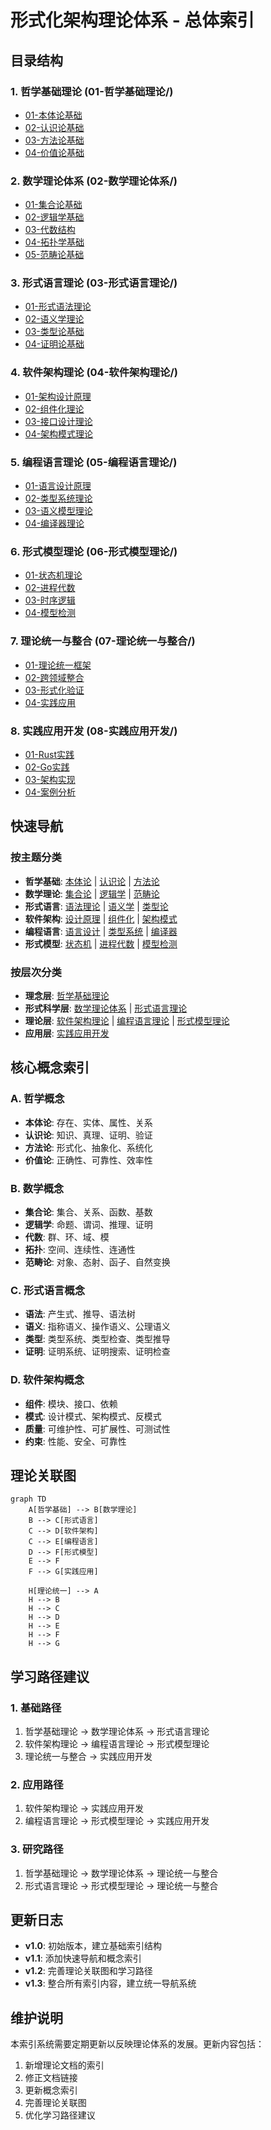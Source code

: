 # 形式化架构理论体系 - 总体索引

## 目录结构

### 1. 哲学基础理论 (01-哲学基础理论/)
- [01-本体论基础](./01-哲学基础理论/01-本体论基础.md)
- [02-认识论基础](./01-哲学基础理论/02-认识论基础.md)
- [03-方法论基础](./01-哲学基础理论/03-方法论基础.md)
- [04-价值论基础](./01-哲学基础理论/04-价值论基础.md)

### 2. 数学理论体系 (02-数学理论体系/)
- [01-集合论基础](./02-数学理论体系/01-集合论基础.md)
- [02-逻辑学基础](./02-数学理论体系/02-逻辑学基础.md)
- [03-代数结构](./02-数学理论体系/03-代数结构.md)
- [04-拓扑学基础](./02-数学理论体系/04-拓扑学基础.md)
- [05-范畴论基础](./02-数学理论体系/05-范畴论基础.md)

### 3. 形式语言理论 (03-形式语言理论/)
- [01-形式语法理论](./03-形式语言理论/01-形式语法理论.md)
- [02-语义学理论](./03-形式语言理论/02-语义学理论.md)
- [03-类型论基础](./03-形式语言理论/03-类型论基础.md)
- [04-证明论基础](./03-形式语言理论/04-证明论基础.md)

### 4. 软件架构理论 (04-软件架构理论/)
- [01-架构设计原理](./04-软件架构理论/01-架构设计原理.md)
- [02-组件化理论](./04-软件架构理论/02-组件化理论.md)
- [03-接口设计理论](./04-软件架构理论/03-接口设计理论.md)
- [04-架构模式理论](./04-软件架构理论/04-架构模式理论.md)

### 5. 编程语言理论 (05-编程语言理论/)
- [01-语言设计原理](./05-编程语言理论/01-语言设计原理.md)
- [02-类型系统理论](./05-编程语言理论/02-类型系统理论.md)
- [03-语义模型理论](./05-编程语言理论/03-语义模型理论.md)
- [04-编译器理论](./05-编程语言理论/04-编译器理论.md)

### 6. 形式模型理论 (06-形式模型理论/)
- [01-状态机理论](./06-形式模型理论/01-状态机理论.md)
- [02-进程代数](./06-形式模型理论/02-进程代数.md)
- [03-时序逻辑](./06-形式模型理论/03-时序逻辑.md)
- [04-模型检测](./06-形式模型理论/04-模型检测.md)

### 7. 理论统一与整合 (07-理论统一与整合/)
- [01-理论统一框架](./07-理论统一与整合/01-理论统一框架.md)
- [02-跨领域整合](./07-理论统一与整合/02-跨领域整合.md)
- [03-形式化验证](./07-理论统一与整合/03-形式化验证.md)
- [04-实践应用](./07-理论统一与整合/04-实践应用.md)

### 8. 实践应用开发 (08-实践应用开发/)
- [01-Rust实践](./08-实践应用开发/01-Rust实践.md)
- [02-Go实践](./08-实践应用开发/02-Go实践.md)
- [03-架构实现](./08-实践应用开发/03-架构实现.md)
- [04-案例分析](./08-实践应用开发/04-案例分析.md)

## 快速导航

### 按主题分类
- **哲学基础**: [本体论](./01-哲学基础理论/01-本体论基础.md) | [认识论](./01-哲学基础理论/02-认识论基础.md) | [方法论](./01-哲学基础理论/03-方法论基础.md)
- **数学理论**: [集合论](./02-数学理论体系/01-集合论基础.md) | [逻辑学](./02-数学理论体系/02-逻辑学基础.md) | [范畴论](./02-数学理论体系/05-范畴论基础.md)
- **形式语言**: [语法理论](./03-形式语言理论/01-形式语法理论.md) | [语义学](./03-形式语言理论/02-语义学理论.md) | [类型论](./03-形式语言理论/03-类型论基础.md)
- **软件架构**: [设计原理](./04-软件架构理论/01-架构设计原理.md) | [组件化](./04-软件架构理论/02-组件化理论.md) | [架构模式](./04-软件架构理论/04-架构模式理论.md)
- **编程语言**: [语言设计](./05-编程语言理论/01-语言设计原理.md) | [类型系统](./05-编程语言理论/02-类型系统理论.md) | [编译器](./05-编程语言理论/04-编译器理论.md)
- **形式模型**: [状态机](./06-形式模型理论/01-状态机理论.md) | [进程代数](./06-形式模型理论/02-进程代数.md) | [模型检测](./06-形式模型理论/04-模型检测.md)

### 按层次分类
- **理念层**: [哲学基础理论](./01-哲学基础理论/)
- **形式科学层**: [数学理论体系](./02-数学理论体系/) | [形式语言理论](./03-形式语言理论/)
- **理论层**: [软件架构理论](./04-软件架构理论/) | [编程语言理论](./05-编程语言理论/) | [形式模型理论](./06-形式模型理论/)
- **应用层**: [实践应用开发](./08-实践应用开发/)

## 核心概念索引

### A. 哲学概念
- **本体论**: 存在、实体、属性、关系
- **认识论**: 知识、真理、证明、验证
- **方法论**: 形式化、抽象化、系统化
- **价值论**: 正确性、可靠性、效率性

### B. 数学概念
- **集合论**: 集合、关系、函数、基数
- **逻辑学**: 命题、谓词、推理、证明
- **代数**: 群、环、域、模
- **拓扑**: 空间、连续性、连通性
- **范畴论**: 对象、态射、函子、自然变换

### C. 形式语言概念
- **语法**: 产生式、推导、语法树
- **语义**: 指称语义、操作语义、公理语义
- **类型**: 类型系统、类型检查、类型推导
- **证明**: 证明系统、证明搜索、证明检查

### D. 软件架构概念
- **组件**: 模块、接口、依赖
- **模式**: 设计模式、架构模式、反模式
- **质量**: 可维护性、可扩展性、可测试性
- **约束**: 性能、安全、可靠性

## 理论关联图

```mermaid
graph TD
    A[哲学基础] --> B[数学理论]
    B --> C[形式语言]
    C --> D[软件架构]
    C --> E[编程语言]
    D --> F[形式模型]
    E --> F
    F --> G[实践应用]
    
    H[理论统一] --> A
    H --> B
    H --> C
    H --> D
    H --> E
    H --> F
    H --> G
```

## 学习路径建议

### 1. 基础路径
1. 哲学基础理论 → 数学理论体系 → 形式语言理论
2. 软件架构理论 → 编程语言理论 → 形式模型理论
3. 理论统一与整合 → 实践应用开发

### 2. 应用路径
1. 软件架构理论 → 实践应用开发
2. 编程语言理论 → 形式模型理论 → 实践应用开发

### 3. 研究路径
1. 哲学基础理论 → 数学理论体系 → 理论统一与整合
2. 形式语言理论 → 形式模型理论 → 理论统一与整合

## 更新日志

- **v1.0**: 初始版本，建立基础索引结构
- **v1.1**: 添加快速导航和概念索引
- **v1.2**: 完善理论关联图和学习路径
- **v1.3**: 整合所有索引内容，建立统一导航系统

## 维护说明

本索引系统需要定期更新以反映理论体系的发展。更新内容包括：
1. 新增理论文档的索引
2. 修正文档链接
3. 更新概念索引
4. 完善理论关联图
5. 优化学习路径建议 